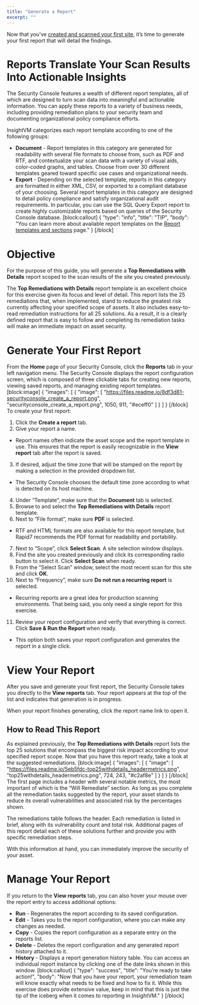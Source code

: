 ```yaml
---
title: "Generate a Report"
excerpt: ""
---
```

Now that you’ve [created and scanned your first site](doc:create-and-scan-a-site), it’s time to generate your first report that will detail the findings.

# Reports Translate Your Scan Results Into Actionable Insights

The Security Console features a wealth of different report templates, all of which are designed to turn scan data into meaningful and actionable information.  You can apply these reports to a variety of business needs, including providing remediation plans to your security team and documenting organizational policy compliance efforts.

InsightVM categorizes each report template according to one of the following groups:

* **Document** - Report templates in this category are generated for readability with several file formats to choose from, such as PDF and RTF, and contextualize your scan data with a variety of visual aids, color-coded graphs, and tables.  Choose from over 30 different templates geared toward specific use cases and organizational needs.
* **Export** - Depending on the selected template, reports in this category are formatted in either XML, CSV, or exported to a compliant database of your choosing.  Several report templates in this category are designed to detail policy compliance and satisfy organizational audit requirements.  In particular, you can use the SQL Query Export report to create highly customizable reports based on queries of the Security Console database.
[block:callout]
{
  "type": "info",
  "title": "TIP",
  "body": "You can learn more about available report templates on the [Report templates and sections](doc:report-templates-and-sections) page."
}
[/block]
# Objective

For the purpose of this guide, you will generate a **Top Remediations with Details** report scoped to the scan results of the site you created previously.

The **Top Remediations with Details** report template is an excellent choice for this exercise given its focus and level of detail.  This report lists the 25 remediations that, when implemented, stand to reduce the greatest risk currently affecting your specified scope of assets.  It also includes easy-to-read remediation instructions for all 25 solutions.  As a result, it is a clearly defined report that is easy to follow and completing its remediation tasks will make an immediate impact on asset security.

# Generate Your First Report

From the **Home** page of your Security Console, click the **Reports** tab in your left navigation menu.  The Security Console displays the report configuration screen, which is composed of three clickable tabs for creating new reports, viewing saved reports, and managing existing report templates.
[block:image]
{
  "images": [
    {
      "image": [
        "https://files.readme.io/8df3d81-securityconsole_create_a_report.png",
        "securityconsole_create_a_report.png",
        1050,
        911,
        "#eceff0"
      ]
    }
  ]
}
[/block]
To create your first report:

1. Click the **Create a report** tab.
2. Give your report a name.
 * Report names often indicate the asset scope and the report template in use. This ensures that the report is easily recognizable in the **View report** tab after the report is saved.
3. If desired, adjust the time zone that will be stamped on the report by making a selection in the provided dropdown list.
 * The Security Console chooses the default time zone according to what is detected on its host machine.
4. Under “Template”, make sure that the **Document** tab is selected.
5. Browse to and select the **Top Remediations with Details** report template.
6. Next to “File format”, make sure **PDF** is selected.
 * RTF and HTML formats are also available for this report template, but Rapid7 recommends the PDF format for readability and portability.
7. Next to “Scope”, click **Select Scan**.  A site selection window displays.
8. Find the site you created previously and click its corresponding radio button to select it.  Click **Select Scan** when ready.
9. From the “Select Scan” window, select the most recent scan for this site and click **OK**.
10. Next to “Frequency”, make sure **Do not run a recurring report** is selected.
 * Recurring reports are a great idea for production scanning environments.  That being said, you only need a single report for this exercise.
11. Review your report configuration and verify that everything is correct.  Click **Save & Run the Report** when ready.
 * This option both saves your report configuration and generates the report in a single click.

# View Your Report

After you save and generate your first report, the Security Console takes you directly to the **View reports** tab.  Your report appears at the top of the list and indicates that generation is in progress.

When your report finishes generating, click the report name link to open it.

## How to Read This Report

As explained previously, the **Top Remediations with Details** report lists the top 25 solutions that encompass the biggest risk impact according to your specified report scope.  Now that you have this report ready, take a look at the suggested remediations.
[block:image]
{
  "images": [
    {
      "image": [
        "https://files.readme.io/5eb5fdc-top25withdetails_headermetrics.png",
        "top25withdetails_headermetrics.png",
        724,
        243,
        "#c2af8e"
      ]
    }
  ]
}
[/block]
The first page includes a header with several notable metrics, the most important of which is the “Will Remediate” section.  As long as you complete all the remediation tasks suggested by the report, your asset stands to reduce its overall vulnerabilities and associated risk by the percentages shown.

The remediations table follows the header.  Each remediation is listed in brief, along with its vulnerability count and total risk.  Additional pages of this report detail each of these solutions further and provide you with specific remediation steps.

With this information at hand, you can immediately improve the security of your asset.

# Manage Your Report

If you return to the **View reports** tab, you can also hover your mouse over the report entry to access additional options:

* **Run** - Regenerates the report according to its saved configuration.
* **Edit** - Takes you to the report configuration, where you can make any changes as needed.
* **Copy** - Copies the report configuration as a separate entry on the reports list.
* **Delete** - Deletes the report configuration and any generated report history attached to it.
* **History** - Displays a report generation history table.  You can access an individual report instance by clicking one of the date links shown in this window.
[block:callout]
{
  "type": "success",
  "title": "You’re ready to take action!",
  "body": "Now that you have your report, your remediation team will know exactly what needs to be fixed and how to fix it.  While this exercise does provide extensive value, keep in mind that this is just the tip of the iceberg when it comes to reporting in InsightVM."
}
[/block]